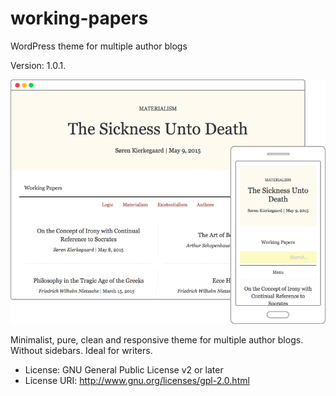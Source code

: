 # working-papers
WordPress theme for multiple author blogs

Version: 1.0.1.

![Working Papers Theme Preview](https://raw.githubusercontent.com/mdjablonski/working-papers/master/preview.png)

Minimalist, pure, clean and responsive theme for multiple author blogs. Without sidebars. Ideal for writers.

* License: GNU General Public License v2 or later
* License URI: http://www.gnu.org/licenses/gpl-2.0.html
